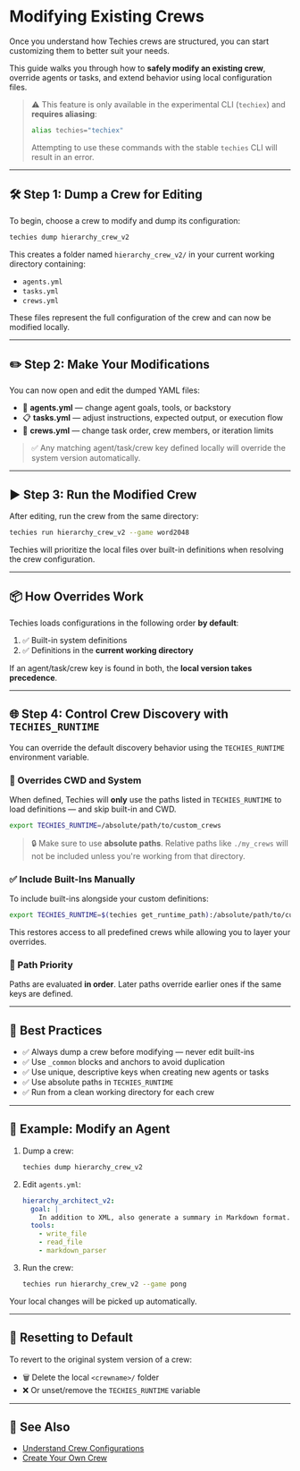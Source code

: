 # Modifying Existing Crews

Once you understand how Techies crews are structured, you can start customizing them to better suit your needs.

This guide walks you through how to **safely modify an existing crew**, override agents or tasks, and extend behavior using local configuration files.

> ⚠️ This feature is only available in the experimental CLI (`techiex`) and **requires aliasing**:
> ```bash
> alias techies="techiex"
> ```
> Attempting to use these commands with the stable `techies` CLI will result in an error.

---

## 🛠 Step 1: Dump a Crew for Editing

To begin, choose a crew to modify and dump its configuration:

```bash
techies dump hierarchy_crew_v2
```

This creates a folder named `hierarchy_crew_v2/` in your current working directory containing:

- `agents.yml`
- `tasks.yml`
- `crews.yml`

These files represent the full configuration of the crew and can now be modified locally.

---

## ✏️ Step 2: Make Your Modifications

You can now open and edit the dumped YAML files:

- 🔧 **agents.yml** — change agent goals, tools, or backstory
- 📋 **tasks.yml** — adjust instructions, expected output, or execution flow
- 🧩 **crews.yml** — change task order, crew members, or iteration limits

> ✅ Any matching agent/task/crew key defined locally will override the system version automatically.

---

## ▶️ Step 3: Run the Modified Crew

After editing, run the crew from the same directory:

```bash
techies run hierarchy_crew_v2 --game word2048
```

Techies will prioritize the local files over built-in definitions when resolving the crew configuration.

---

## 📦 How Overrides Work

Techies loads configurations in the following order **by default**:

1. ✅ Built-in system definitions
2. ✅ Definitions in the **current working directory**

If an agent/task/crew key is found in both, the **local version takes precedence**.

---

## 🌐 Step 4: Control Crew Discovery with `TECHIES_RUNTIME`

You can override the default discovery behavior using the `TECHIES_RUNTIME` environment variable.

### 🚫 Overrides CWD and System

When defined, Techies will **only** use the paths listed in `TECHIES_RUNTIME` to load definitions — and skip built-in and CWD.

```bash
export TECHIES_RUNTIME=/absolute/path/to/custom_crews
```

> 🔒 Make sure to use **absolute paths**. Relative paths like `./my_crews` will not be included unless you're working from that directory.

### ✅ Include Built-Ins Manually

To include built-ins alongside your custom definitions:

```bash
export TECHIES_RUNTIME=$(techies get_runtime_path):/absolute/path/to/custom_crews
```

This restores access to all predefined crews while allowing you to layer your overrides.

### 📐 Path Priority

Paths are evaluated **in order**. Later paths override earlier ones if the same keys are defined.

---

## 🧠 Best Practices

- ✅ Always dump a crew before modifying — never edit built-ins
- ✅ Use `_common` blocks and anchors to avoid duplication
- ✅ Use unique, descriptive keys when creating new agents or tasks
- ✅ Use absolute paths in `TECHIES_RUNTIME`
- ✅ Run from a clean working directory for each crew

---

## 🧪 Example: Modify an Agent

1. Dump a crew:
    ```bash
    techies dump hierarchy_crew_v2
    ```

2. Edit `agents.yml`:
    ```yaml
    hierarchy_architect_v2:
      goal: |
        In addition to XML, also generate a summary in Markdown format.
      tools:
        - write_file
        - read_file
        - markdown_parser
    ```

3. Run the crew:
    ```bash
    techies run hierarchy_crew_v2 --game pong
    ```

Your local changes will be picked up automatically.

---

## 🧹 Resetting to Default

To revert to the original system version of a crew:

- 🗑️ Delete the local `<crewname>/` folder
- ❌ Or unset/remove the `TECHIES_RUNTIME` variable

---

## 🔗 See Also

- [Understand Crew Configurations](./Understand-Crew-Configurations.md)
- [Create Your Own Crew](./Create-Your-Own-Crew.md)
